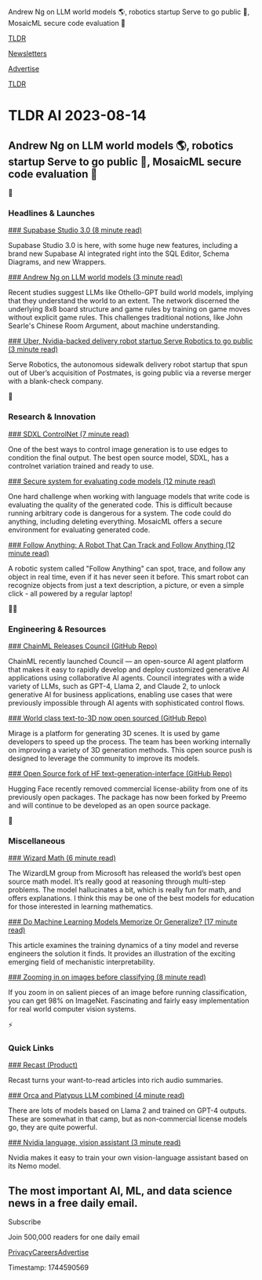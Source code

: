 Andrew Ng on LLM world models 🌎, robotics startup Serve to go public 🔔, MosaicML secure code evaluation 🔐

[TLDR](/)

[Newsletters](/newsletters)

[Advertise](https://advertise.tldr.tech/)

[TLDR](/)

# TLDR AI 2023-08-14

## Andrew Ng on LLM world models 🌎, robotics startup Serve to go public 🔔, MosaicML secure code evaluation 🔐

🚀

### Headlines & Launches

[### Supabase Studio 3.0 (8 minute read)](https://supabase.com/blog/supabase-studio-3-0?utm_source=tldrai)

Supabase Studio 3.0 is here, with some huge new features, including a brand new Supabase AI integrated right into the SQL Editor, Schema Diagrams, and new Wrappers.

[### Andrew Ng on LLM world models (3 minute read)](https://www.deeplearning.ai/the-batch/issue-209?utm_source=tldrai)

Recent studies suggest LLMs like Othello-GPT build world models, implying that they understand the world to an extent. The network discerned the underlying 8x8 board structure and game rules by training on game moves without explicit game rules. This challenges traditional notions, like John Searle's Chinese Room Argument, about machine understanding.

[### Uber, Nvidia-backed delivery robot startup Serve Robotics to go public (3 minute read)](https://techcrunch.com/2023/08/10/uber-nvidia-backed-delivery-robot-startup-serve-robotics-to-go-public/?utm_source=tldrai)

Serve Robotics, the autonomous sidewalk delivery robot startup that spun out of Uber’s acquisition of Postmates, is going public via a reverse merger with a blank-check company.

🧠

### Research & Innovation

[### SDXL ControlNet (7 minute read)](https://huggingface.co/diffusers/controlnet-canny-sdxl-1.0?utm_source=tldrai)

One of the best ways to control image generation is to use edges to condition the final output. The best open source model, SDXL, has a controlnet variation trained and ready to use.

[### Secure system for evaluating code models (12 minute read)](https://www.mosaicml.com/blog/secure-code-evaluation?utm_source=tldrai)

One hard challenge when working with language models that write code is evaluating the quality of the generated code. This is difficult because running arbitrary code is dangerous for a system. The code could do anything, including deleting everything. MosaicML offers a secure environment for evaluating generated code.

[### Follow Anything: A Robot That Can Track and Follow Anything (12 minute read)](https://arxiv.org/abs/2308.05737v1?utm_source=tldrai)

A robotic system called "Follow Anything" can spot, trace, and follow any object in real time, even if it has never seen it before. This smart robot can recognize objects from just a text description, a picture, or even a simple click - all powered by a regular laptop!

👨‍💻

### Engineering & Resources

[### ChainML Releases Council (GitHub Repo)](https://github.com/chain-ml/council?utm_source=tldrai)

ChainML recently launched Council — an open-source AI agent platform that makes it easy to rapidly develop and deploy customized generative AI applications using collaborative AI agents. Council integrates with a wide variety of LLMs, such as GPT-4, Llama 2, and Claude 2, to unlock generative AI for business applications, enabling use cases that were previously impossible through AI agents with sophisticated control flows.

[### World class text-to-3D now open sourced (GitHub Repo)](https://github.com/MirageML/Mirage3D?utm_source=tldrai)

Mirage is a platform for generating 3D scenes. It is used by game developers to speed up the process. The team has been working internally on improving a variety of 3D generation methods. This open source push is designed to leverage the community to improve its models.

[### Open Source fork of HF text-generation-interface (GitHub Repo)](https://github.com/Preemo-Inc/text-generation-inference?utm_source=tldrai)

Hugging Face recently removed commercial license-ability from one of its previously open packages. The package has now been forked by Preemo and will continue to be developed as an open source package.

🎁

### Miscellaneous

[### Wizard Math (6 minute read)](https://github.com/nlpxucan/WizardLM/tree/main/WizardMath?utm_source=tldrai)

The WizardLM group from Microsoft has released the world’s best open source math model. It’s really good at reasoning through multi-step problems. The model hallucinates a bit, which is really fun for math, and offers explanations. I think this may be one of the best models for education for those interested in learning mathematics.

[### Do Machine Learning Models Memorize Or Generalize? (17 minute read)](https://pair.withgoogle.com/explorables/grokking/?utm_source=tldrai)

This article examines the training dynamics of a tiny model and reverse engineers the solution it finds. It provides an illustration of the exciting emerging field of mechanistic interpretability.

[### Zooming in on images before classifying (8 minute read)](https://zoom.taesiri.ai/?utm_source=tldrai)

If you zoom in on salient pieces of an image before running classification, you can get 98% on ImageNet. Fascinating and fairly easy implementation for real world computer vision systems.

⚡️

### Quick Links

[### Recast (Product)](https://www.letsrecast.ai/?utm_source=tldrai)

Recast turns your want-to-read articles into rich audio summaries.

[### Orca and Platypus LLM combined (4 minute read)](https://platypus-llm.github.io/?utm_source=tldrai)

There are lots of models based on Llama 2 and trained on GPT-4 outputs. These are somewhat in that camp, but as non-commercial license models go, they are quite powerful.

[### Nvidia language, vision assistant (3 minute read)](https://catalog.ngc.nvidia.com/orgs/nvidia/teams/playground/models/neva?utm_source=tldrai)

Nvidia makes it easy to train your own vision-language assistant based on its Nemo model.

## The most important AI, ML, and data science news in a free daily email.

Subscribe

Join 500,000 readers for one daily email

[Privacy](/privacy)[Careers](https://jobs.ashbyhq.com/tldr.tech)[Advertise](/ai/advertise)

Timestamp: 1744590569